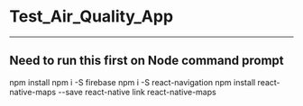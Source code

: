 # Test_Air_Quality_App
-----------------------------------------------
 Need to run this first on Node command prompt
-----------------------------------------------
npm install
npm i -S firebase
npm i -S react-navigation
npm install react-native-maps --save
react-native link react-native-maps
